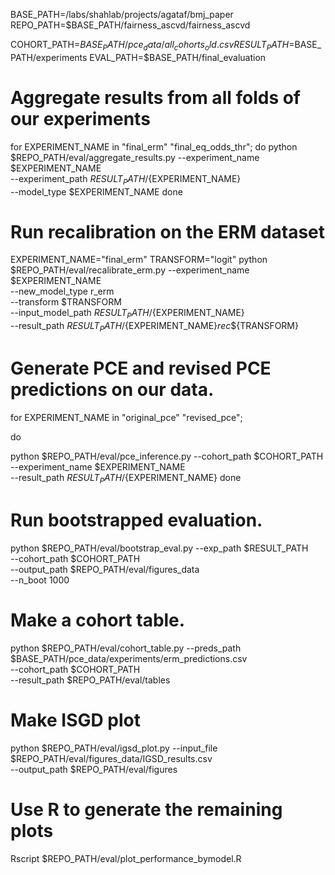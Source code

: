 BASE_PATH=/labs/shahlab/projects/agataf/bmj_paper
REPO_PATH=$BASE_PATH/fairness_ascvd/fairness_ascvd

COHORT_PATH=$BASE_PATH/pce_data/all_cohorts_old.csv
RESULT_PATH=$BASE_PATH/experiments
EVAL_PATH=$BASE_PATH/final_evaluation

# Aggregate results from all folds of our experiments

for EXPERIMENT_NAME in "final_erm" "final_eq_odds_thr";
do
python $REPO_PATH/eval/aggregate_results.py --experiment_name $EXPERIMENT_NAME \
                                            --experiment_path ${RESULT_PATH}/${EXPERIMENT_NAME} \
                                            --model_type $EXPERIMENT_NAME
done


# Run recalibration on the ERM dataset
EXPERIMENT_NAME="final_erm"
TRANSFORM="logit"
python $REPO_PATH/eval/recalibrate_erm.py --experiment_name $EXPERIMENT_NAME \
                                          --new_model_type r_erm \
                                          --transform $TRANSFORM \
                                          --input_model_path ${RESULT_PATH}/${EXPERIMENT_NAME} \
                                          --result_path ${RESULT_PATH}/${EXPERIMENT_NAME}_rec_${TRANSFORM}

# Generate PCE and revised PCE predictions on our data.

for EXPERIMENT_NAME in "original_pce" "revised_pce";

do

python $REPO_PATH/eval/pce_inference.py --cohort_path $COHORT_PATH \
                                        --experiment_name $EXPERIMENT_NAME \
                                        --result_path ${RESULT_PATH}/${EXPERIMENT_NAME}
done

# Run bootstrapped evaluation.

python $REPO_PATH/eval/bootstrap_eval.py --exp_path $RESULT_PATH \
                                         --cohort_path $COHORT_PATH \
                                         --output_path $REPO_PATH/eval/figures_data \
                                         --n_boot 1000
                                         
# Make a cohort table.

python $REPO_PATH/eval/cohort_table.py --preds_path $BASE_PATH/pce_data/experiments/erm_predictions.csv \
                                         --cohort_path $COHORT_PATH \
                                         --result_path $REPO_PATH/eval/tables
                                         
# Make ISGD plot

python $REPO_PATH/eval/igsd_plot.py --input_file $REPO_PATH/eval/figures_data/IGSD_results.csv \
                                    --output_path $REPO_PATH/eval/figures
                                    
# Use R to generate the remaining plots

Rscript $REPO_PATH/eval/plot_performance_bymodel.R
